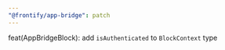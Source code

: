 ```yaml
---
"@frontify/app-bridge": patch
---
```


feat(AppBridgeBlock): add `isAuthenticated` to `BlockContext` type
